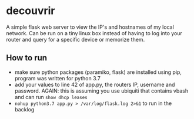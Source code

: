 # decouvrir
A simple flask web server to view the IP's and hostnames of my local network. Can be run on a tiny linux box instead of having to log into your router and query for a specific device or memorize them.


## How to run
- make sure python packages (paramiko, flask) are installed using pip, program was written for python 3.7
- add your values to line 42 of app.py, the routers IP, username and password. AGAIN: this is assuming you use ubiquiti that contains vbash and can run `show dhcp leases`
- `nohup python3.7 app.py > /var/log/flask.log 2>&1` to run in the backlog
